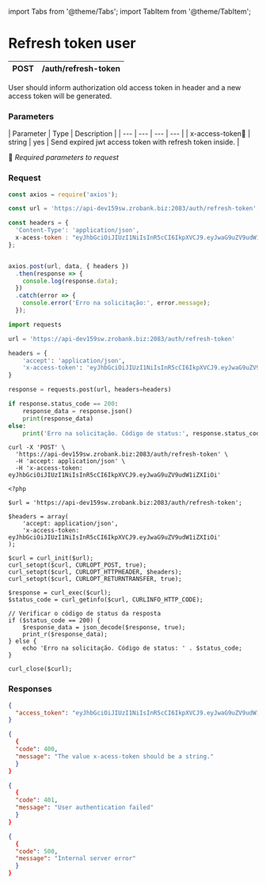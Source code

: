 import Tabs from '@theme/Tabs';
import TabItem from '@theme/TabItem';

# Refresh token user

| POST      | /auth/refresh-token|
| --------- | ----------- |

User should inform authorization old access token in header and a new access token will be generated.

### Parameters

| Parameter | Type | Description |
| --- | --- | --- | --- |
| x-access-token:small_orange_diamond:  | string | yes | Send expired jwt access token with refresh token inside. |

:small_orange_diamond: *Required parameters to request*

### Request

<Tabs>
<TabItem value="js" label="NodeJS">

```js title=Axios
const axios = require('axios');

const url = 'https://api-dev159sw.zrobank.biz:2083/auth/refresh-token';

const headers = {
  'Content-Type': 'application/json',
  x-acess-token : "eyJhbGciOiJIUzI1NiIsInR5cCI6IkpXVCJ9.eyJwaG9uZV9udW1iZXIiOi"
};


axios.post(url, data, { headers })
  .then(response => {
    console.log(response.data);
  })
  .catch(error => {
    console.error('Erro na solicitação:', error.message);
  });
```
</TabItem>
<TabItem value="py" label="Python">

```python title=Requests
import requests

url = 'https://api-dev159sw.zrobank.biz:2083/auth/refresh-token'

headers = {
    'accept': 'application/json',
    'x-access-token': 'eyJhbGciOiJIUzI1NiIsInR5cCI6IkpXVCJ9.eyJwaG9uZV9udW1iZXIiOi'
}

response = requests.post(url, headers=headers)

if response.status_code == 200:
    response_data = response.json()
    print(response_data)
else:
    print('Erro na solicitação. Código de status:', response.status_code)

```
</TabItem>
<TabItem value="shell" label="Shell">

```shell title=CURL
curl -X 'POST' \
  'https://api-dev159sw.zrobank.biz:2083/auth/refresh-token' \
  -H 'accept: application/json' \
  -H 'x-access-token: eyJhbGciOiJIUzI1NiIsInR5cCI6IkpXVCJ9.eyJwaG9uZV9udW1iZXIiOi'
```
</TabItem>
<TabItem value="php" label="PHP">

```shell title=CURL
<?php

$url = 'https://api-dev159sw.zrobank.biz:2083/auth/refresh-token';

$headers = array(
    'accept: application/json',
    'x-access-token: eyJhbGciOiJIUzI1NiIsInR5cCI6IkpXVCJ9.eyJwaG9uZV9udW1iZXIiOi'
);

$curl = curl_init($url);
curl_setopt($curl, CURLOPT_POST, true);
curl_setopt($curl, CURLOPT_HTTPHEADER, $headers);
curl_setopt($curl, CURLOPT_RETURNTRANSFER, true);

$response = curl_exec($curl);
$status_code = curl_getinfo($curl, CURLINFO_HTTP_CODE);

// Verificar o código de status da resposta
if ($status_code == 200) {
    $response_data = json_decode($response, true);
    print_r($response_data);
} else {
    echo 'Erro na solicitação. Código de status: ' . $status_code;
}

curl_close($curl);
```
</TabItem>
</Tabs>

### Responses

<Tabs>
<TabItem value="200" label="200">

```json  title=/auth/refresh-token
{
  "access_token": "eyJhbGciOiJIUzI1NiIsInR5cCI6IkpXVCJ9.eyJwaG9uZV9udW1iZXIiOiI1NTgxOTk1NjU3Nzc3IiwiaWQiOiJiMjgxNjNlYy0",
}
```
</TabItem>
<TabItem value="400" label="400">

```json  title=/auth/refresh-token
{
  {
  "code": 400,
  "message": "The value x-acess-token should be a string."
  }
}
```
</TabItem>
<TabItem value="401" label="401">

```json  title=/auth/refresh-token
{
  {
  "code": 401,
  "message": "User authentication failed"
  }
}
```
</TabItem>
<TabItem value="500" label="500">

```json  title=/auth/refresh-token
{
  {
  "code": 500,
  "message": "Internal server error"
  }
}
```
</TabItem>
</Tabs>
